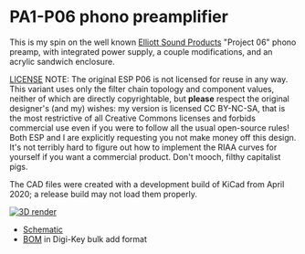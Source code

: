 # PA1-P06 phono preamplifier

This is my spin on the well known [Elliott Sound Products] "Project 06" phono preamp, with integrated power supply, a couple modifications, and an acrylic sandwich enclosure.

[LICENSE] NOTE: The original ESP P06 is not licensed for reuse in any way. This variant uses only the filter chain topology and component values, neither of which are directly copyrightable, but **please** respect the original designer's (and my) wishes: my version is licensed CC BY-NC-SA, that is the most restrictive of all Creative Commons licenses and forbids commercial use even if you were to follow all the usual open-source rules! Both ESP and I are explicitly requesting you not make money off this design. It's not terribly hard to figure out how to implement the RIAA curves for yourself if you want a commercial product. Don't mooch, filthy capitalist pigs.

The CAD files were created with a development build of KiCad from April 2020; a release build may not load them properly.

[![3D render][render_small]](../master/phonopreamp.png)

- [Schematic]
- [BOM] in Digi-Key bulk add format

[Elliott Sound Products]: http://sound-au.com/project06.htm
[Schematic]: ../master/phonopreamp.pdf
[LICENSE]: ../master/COPYING
[render_small]: ../master/phonopreamp_small.png
[BOM]: ../master/phonopreamp/bom.txt
